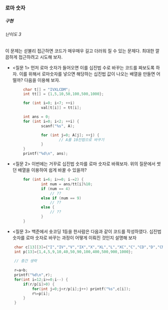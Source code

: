 ### 로마 숫자
##### 구현
###### 난이도 3

이 문제는 섣불리 접근하면 코드가 매우매우 길고 더러워 질 수 있는 문제다. 최대한 깔끔하게 접근하려고 시도해 보자.

* <질문 1> 먼저 로마 숫자가 들어오면 이를 십진법 수로 바꾸는 코드를 짜보도록 하자. 이를 위해서 로마숫자를 넣으면 해당하는 십진법 값이 나오는 배열을 만들면 어떨까? 다음을 이용해 보자.

```c++
		char t[] = "IVXLCDM";
        int tt[] = {1,5,10,50,100,500,1000};

        for (int i=0; i<7; ++i)
                val[t[i]] = tt[i];

        int ans = 0;
        for (int i=0; i<2; ++i) {
                scanf("%s", A);

                for (int j=0; A[j]; ++j) {
                        // A를 10진법으로 바꾸기
                }
        }
        printf("%d\n", ans);
```


* <질문 2> 이번에는 거꾸로 십진법 숫자를 로마 숫자로 바꿔보자. 위의 질문에서 썻던 배열을 이용하여 쉽게 바꿀 수 있을까?

```c++
        for (int i=6; i>=0; i-=2) {
                int num = ans/tt[i]%10;
                if (num == 4) 
                	// ??
                else if (num == 9) 
                	// ??
                else {
                    // ??
                }
        }

```

* <질문 3> 백준에서 숏코딩 1등을 한사람은 다음과 같이 코드를 작성하였다. 십진법 숫자를 로마 숫자로 바꾸는 과정이 어떻게 이뤄진 것인지 설명해 보자
```c++
    char c[13][3]={"I","IV","V","IX","X","XL","L","XC","C","CD","D","CM","M"};
    int p[13]={1,4,5,9,10,40,50,90,100,400,500,900,1000};
	
    // 중간 생략
    
    r=a+b;
    printf("%d\n",r);
    for(int i=12;i>=0;i--) {
        if(r/p[i]>0) {
            for(int j=0;j<r/p[i];j++) printf("%s",c[i]);
            r%=p[i];
        }
    }
```
